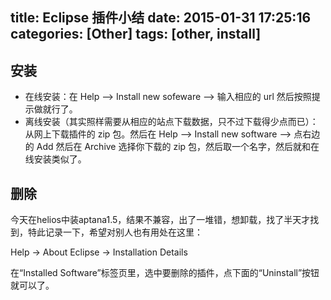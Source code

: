 title: Eclipse 插件小结
date: 2015-01-31 17:25:16
categories: [Other]
tags: [other, install]
---

## 安装
* 在线安装：在 Help --> Install new sofeware --> 输入相应的 url 然后按照提示做就行了。
* 离线安装（其实照样需要从相应的站点下载数据，只不过下载得少点而已）：从网上下载插件的 zip 包。然后在 Help --> Install new software --> 点右边的 Add 然后在 Archive 选择你下载的 zip 包，然后取一个名字，然后就和在线安装类似了。

## 删除
今天在helios中装aptana1.5，结果不兼容，出了一堆错，想卸载，找了半天才找到，特此记录一下，希望对别人也有用处在这里：

Help -> About Eclipse -> Installation Details 

在“Installed Software”标签页里，选中要删除的插件，点下面的“Uninstall”按钮就可以了。


